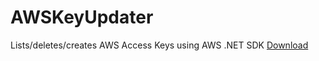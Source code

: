 # AWSKeyUpdater
Lists/deletes/creates AWS Access Keys using AWS .NET SDK
[Download](https://github.com/jay-giametta/AWSKeyUpdater/raw/master/AWSKeyUpdater.zip)
